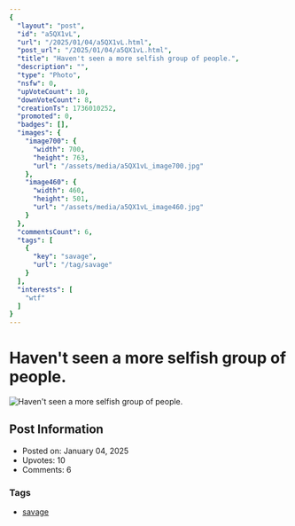 ```yaml
---
{
  "layout": "post",
  "id": "a5QX1vL",
  "url": "/2025/01/04/a5QX1vL.html",
  "post_url": "/2025/01/04/a5QX1vL.html",
  "title": "Haven't seen a more selfish group of people.",
  "description": "",
  "type": "Photo",
  "nsfw": 0,
  "upVoteCount": 10,
  "downVoteCount": 8,
  "creationTs": 1736010252,
  "promoted": 0,
  "badges": [],
  "images": {
    "image700": {
      "width": 700,
      "height": 763,
      "url": "/assets/media/a5QX1vL_image700.jpg"
    },
    "image460": {
      "width": 460,
      "height": 501,
      "url": "/assets/media/a5QX1vL_image460.jpg"
    }
  },
  "commentsCount": 6,
  "tags": [
    {
      "key": "savage",
      "url": "/tag/savage"
    }
  ],
  "interests": [
    "wtf"
  ]
}
---
```


# Haven't seen a more selfish group of people.

![Haven't seen a more selfish group of people.](/assets/media/a5QX1vL_image700.jpg)

## Post Information

- Posted on: January 04, 2025
- Upvotes: 10
- Comments: 6

### Tags

- [savage](/tag/savage)
